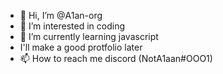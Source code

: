 - 👋 Hi, I’m @A1an-org
- 👀 I’m interested in coding
- 🌱 I’m currently learning javascript
- I'll make a good protfolio later
- 📫 How to reach me discord (NotA1aan#OOO1)
<!---
A1an-org/A1an-org is a ✨ special ✨ repository because its `README.md` (this file) appears on your GitHub profile.
You can click the Preview link to take a look at your changes.
--->
